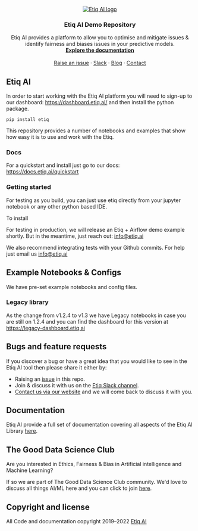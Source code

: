 <p align="center">
  <a href="https://etiq.ai">
    <img src="https://etiq.ai/etiq-ai-logo-transparent.png" alt="Etiq AI logo">
  </a>
</p>

<h3 align="center">Etiq AI Demo Repository</h3>

<p align="center">
  Etiq AI provides a platform to allow you to optimise and mitigate issues &amp; identify fairness and biases issues in your predictive models.
  <br>
  <a href="https://docs.etiq.ai"><strong>Explore the documentation</strong></a>
  <br>
  <br>
  <a href="https://github.com/ETIQ-AI/demo/issues">Raise an issue</a>
  ·
  <a href="https://etiqcore.slack.com/signup#/domain-signup">Slack</a>
  ·
  <a href="https://etiq.ai/blog">Blog</a>
  ·
  <a href="https://etiq.ai/contact-us">Contact</a>
</p>

## Etiq AI 

In order to start working with the Etiq AI platform you will need to sign-up to our dashboard: https://dashboard.etiq.ai/ and then install the python package. 

    pip install etiq

This repository provides a number of notebooks and examples that show how easy it is to use and work with the Etiq.

### Docs

For a quickstart and install just go to our docs: https://docs.etiq.ai/quickstart

### Getting started

For testing as you build, you can just use etiq directly from your jupyter notebook or any other python based IDE. 

To install 

For testing in production, we will release an Etiq + Airflow demo example shortly. But in the meantime, just reach out: info@etiq.ai

We also recommend integrating tests with your Github commits. For help just email us info@etiq.ai


## Example Notebooks & Configs

We have pre-set example notebooks and config files.

### Legacy library

As the change from v1.2.4 to v1.3 we have Legacy notebooks in case you are still on 1.2.4 and you can find the dashboard for this version at https://legacy-dashboard.etiq.ai

## Bugs and feature requests

If you discover a bug or have a great idea that you would like to see in the Etiq AI tool then please share it either by:

- Raising an [issue](https://github.com/ETIQ-AI/demo/issues) in this repo.
- Join &amp; discuss it with us on the [Etiq Slack channel](https://etiqcore.slack.com/signup#/domain-signup).
- [Contact us via our website](https://etiq.ai/contact-us) and we will come back to discuss it with you.

## Documentation

Etiq AI provide a full set of documentation covering all aspects of the Etiq AI Library [here](https://docs.etiq.ai/).

## The Good Data Science Club

Are you interested in Ethics, Fairness &amp; Bias in Artificial intelligence and Machine Learning?

If so we are part of The Good Data Science Club community. We'd love to discuss all things AI/ML here and you can click to join [here](https://gooddatascience.slack.com/signup#/domain-signup).

## Copyright and license

All Code and documentation copyright 2019–2022 [Etiq AI](https://etiq.ai)
